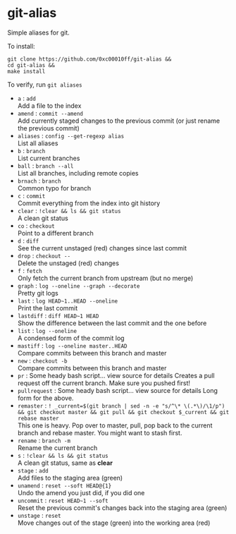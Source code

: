 # git-alias

Simple aliases for git.

To install:
```
git clone https://github.com/0xc00010ff/git-alias &&
cd git-alias &&
make install
```
To verify, run `git aliases`

- `a` : `add`  
Add a file to the index
- `amend` : `commit --amend`  
Add currently staged changes to the previous commit (or just rename the previous commit)
- `aliases` : `config --get-regexp alias`  
List all aliases  
- `b` : `branch`  
List current branches  
- `ball` : `branch --all`   
List all branches, including remote copies
- `brnach` : `branch`  
Common typo for branch
- `c` : `commit`  
Commit everything from the index into git history
- `clear` : `!clear && ls && git status`  
A clean git status
- `co` : `checkout`  
Point to a different branch
- `d` : `diff`  
See the current unstaged (red) changes since last commit
- `drop` : `checkout --`  
Delete the unstaged (red) changes
- `f` : `fetch`  
Only fetch the current branch from upstream (but no merge)
- `graph` : `log --oneline --graph --decorate`  
Pretty git logs
- `last` : `log HEAD~1..HEAD --oneline`  
Print the last commit
- `lastdiff` : `diff HEAD~1 HEAD`  
Show the difference between the last commit and the one before
- `list` : `log --oneline`  
A condensed form of the commit log
- `mastiff` : `log --oneline master..HEAD`  
Compare commits between this branch and master  
- `new` : `checkout -b`  
Compare commits between this branch and master  
- `pr` : Some heady bash script... view source for details
Creates a pull request off the current branch. Make sure you pushed first!  
- `pullrequest` : Some heady bash script... view source for details
Long form for the above.  
- `remaster` : `! _current=$(git branch | sed -n -e "s/^\* \(.*\)/\1/p") && git checkout master && git pull && git checkout $_current && git rebase master`  
This one is heavy. Pop over to master, pull, pop back to the current branch and rebase master. You might want to stash first.
- `rename` : `branch -m`  
Rename the current branch
- `s` : `!clear && ls && git status`  
A clean git status, same as **clear**
- `stage` : `add`  
Add files to the staging area (green)
- `unamend` : `reset --soft HEAD@{1}`  
Undo the amend you just did, if you did one
- `uncommit` : `reset HEAD~1 --soft`  
Reset the previous commit's changes back into the staging area (green)
- `unstage` : `reset`  
Move changes out of the stage (green) into the working area (red)

